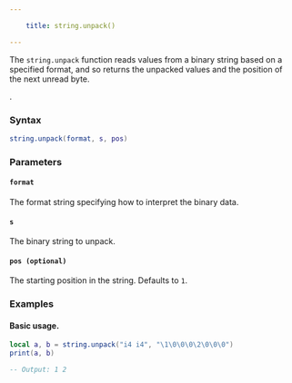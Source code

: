 ```yaml
---

    title: string.unpack() 

---
```


The `string.unpack` function reads values from a binary string based on a specified format, and so returns the unpacked values and the position of the next unread byte.

.
### Syntax  
```Lua
string.unpack(format, s, pos)
```  

### Parameters  

#### `format`  
The format string specifying how to interpret the binary data.  

#### `s`  
The binary string to unpack.  

#### `pos (optional)`  
The starting position in the string. Defaults to `1`.  

### Examples  

#### Basic usage.
```Lua
local a, b = string.unpack("i4 i4", "\1\0\0\0\2\0\0\0")
print(a, b)

-- Output: 1 2
```  


